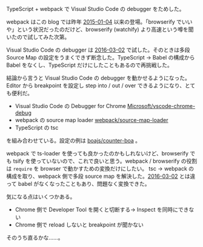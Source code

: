 TypeScript + webpack で Visual Studio Code の debugger をためした。

webpack はこの blog では昨年 [2015-01-04][]  以来の登場。「browserify でいいや」という状況だったのだけど、browserify (watchify) より高速という噂を聞いたので試してみた次第。

Visual Studio Code の debugger は [2016-03-02][] で試した。そのときは多段 Source Map の設定をうまくできず断念した。TypeScript -> Babel の構成から Babel をなくし、TypeScript だけにしたこともあるので再挑戦した。

結論から言うと Visual Studio Code の debugger を動かせるようになった。Editor から breakpoint を設定し step into / out / over できるようになり、とても便利だ。

- Visual Studio Code の Debugger for Chrome [Microsoft/vscode-chrome-debug][]
- webpack の source map loader [webpack/source-map-loader][]
- TypeScript の tsc

を組み合わせている。設定の例は [boajs/counter-boa][] 。

webpack で ts-loader を使っても良かったのかもしれないけど、browserify でも tsify を使っていないので、これで良いと思う。webpack / browserify の役割は `require` を browser で動かすための変換だけにしたい。 tsc -> webpack の構成を取り、webpack 側で多段 source map を解決した。[2016-03-02][] とは違って babel がなくなったこともあり、問題なく変換できた。

気になる点はいくつかある。

- Chrome 側で Developer Tool を開くと切断する→ Inspect を同時にできない
- Chrome 側で reload しないと breakpoint が聞かない

そのうち直るかな……。

[2015-01-04]: https://blog.bouzuya.net/2015/01/04/
[2016-03-02]: https://blog.bouzuya.net/2016/03/02/
[Microsoft/vscode-chrome-debug]: https://github.com/Microsoft/vscode-chrome-debug
[boajs/counter-boa]: https://github.com/boajs/counter-boa
[webpack/source-map-loader]: https://github.com/webpack/source-map-loader

